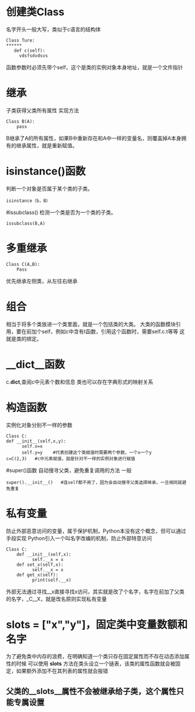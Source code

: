 # 创建类Class 
名字开头一般大写，类似于c语言的结构体
```
Class Ture:
******
   def c(self):
     vdsfsdvdsvs
```
函数参数时必须先带个self，这个是类的实例对象本身地址，就是一个文件指针
# 继承
子类获得父类所有属性
实现方法
```
Class B(A):
    pass
```
B继承了A的所有属性，如果B中重新存在和A中一样的变量名，则覆盖掉A本身拥有的继承属性，就是重新赋值。
# isinstance()函数
判断一个对象是否属于某个类的子类。
```
isinstance（b，B）
```
#issubclass() 
检测一个类是否为一个类的子类。
```
issubclass(B,A)
```
# 多重继承
```
Class C(A,B):
    Pass
```
优先继承左侧类，从左往右继承
# 组合
相当于将多个类放进一个类里面，就是一个包括类的大类。
大类的函数模块引用，要在前加个self，例如c中含有t函数，引用这个函数时，需要self.c.t等等
这就是类的绑定。
# __dict__函数
c.__dict__,查阅c中元素个数和信息
类也可以存在字典形式的映射关系
# 构造函数
实例化对象分别不一样的参数
```
Class C:
def __init__(self,x,y):
      self.x=x
      self.y=y    #代表创建这个类赋值时需要两个参数，一个x一个y
c=C(2,3)   #c中元素赋值，就是针对不一样的实例对象进行赋值
```
#super()函数
自动搜寻父类，避免重复调用的方法
一般
```
super().__init__()   #连self都不用了，因为会自动搜寻父类选择继承，一旦相同就避免重复
```
# 私有变量
防止外部恶意访问的变量，属于保护机制，Python本没有这个概念，但可以通过手段实现
Python引入一个叫名字改编的机制，防止外部特意访问
```
Class C:  
    def __init__(self,x):
          self.__x = x
    def set_x(self,x):
          self.__x = x
    def get_x(self):
          print(self.__x)
```
外部无法通过寻找__x直接寻找x访问，其实就是改了个名字，名字在前加了父类的名字，_C__X，就是改名原则实现私有变量
# __slots__ = ["x","y"]，固定类中变量数额和名字
为了避免类中内存的浪费，在明确知道一个类只存在固定属性而不存在动态添加属性的时候
可以使用   __slots__   方法在类头设立一个链表，该类的属性函数就会被固定，如果额外添加不在其列表的属性就会报错
## 父类的__slots__属性不会被继承给子类，这个属性只能专属设置
